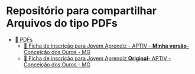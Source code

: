 # Repositório para compartilhar Arquivos do tipo PDFs

* [📝 PDFs](#funciona)
  * [📝 Ficha de inscrição para Jovem Aprendiz - APTIV - **Minha versão**- Conceição dos Ouros - MG](https://github.com/RickHardBR/arquivos/blob/main/pdf/fichaJovemAprendiz.pdf)
  * [📝 Ficha de inscrição para Jovem Aprendiz **Original**- APTIV - Conceição dos Ouros - MG](https://github.com/RickHardBR/arquivos/blob/main/pdf/fichaJovemAprendizOriginal.pdf)
